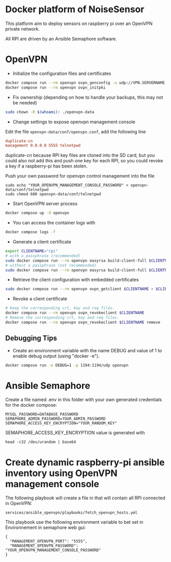 # Docker platform of NoiseSensor

This platform aim to deploy sensors on raspberry pi over an OpenVPN private network.

All RPI are driven by an Ansible Semaphore software.


# OpenVPN

* Initialize the configuration files and certificates

```bash
docker compose run --rm openvpn ovpn_genconfig -u udp://VPN.SERVERNAME.COM
docker compose run --rm openvpn ovpn_initpki
```

* Fix ownership (depending on how to handle your backups, this may not be needed)

```bash
sudo chown -R $(whoami): ./openvpn-data
```

* Change settings to expose openvpn management console

Edit the file `openvpn-data/conf/openvpn.conf`, add the following line

```ini
duplicate-cn
management 0.0.0.0 5555 telnetpwd
```

duplicate-cn because RPI key files are cloned into the SD card, but you could also not add this and push one key for each RPI, so you could revoke a key if a raspberry-pi has been stolen.

Push your own password for openvpn control management into the file

```shell
sudo echo "YOUR_OPENVPN_MANAGEMENT_CONSOLE_PASSWORD" > openvpn-data/conf/telnetpwd
sudo chmod 600 openvpn-data/conf/telnetpwd
```

* Start OpenVPN server process

```bash
docker compose up -d openvpn
```

* You can access the container logs with

```bash
docker compose logs -f
```

* Generate a client certificate

```bash
export CLIENTNAME="rpi"
# with a passphrase (recommended)
sudo docker compose run --rm openvpn easyrsa build-client-full $CLIENTNAME
# without a passphrase (not recommended)
sudo docker compose run --rm openvpn easyrsa build-client-full $CLIENTNAME nopass
```

* Retrieve the client configuration with embedded certificates

```bash
sudo docker compose run --rm openvpn ovpn_getclient $CLIENTNAME > $CLIENTNAME.ovpn
```

* Revoke a client certificate

```bash
# Keep the corresponding crt, key and req files.
docker compose run --rm openvpn ovpn_revokeclient $CLIENTNAME
# Remove the corresponding crt, key and req files.
docker compose run --rm openvpn ovpn_revokeclient $CLIENTNAME remove
```

## Debugging Tips

* Create an environment variable with the name DEBUG and value of 1 to enable debug output (using "docker -e").

```bash
docker compose run -e DEBUG=1 -p 1194:1194/udp openvpn
```

# Ansible Semaphore


Create a file named .env in this folder with your own generated credentials for the docker compose:

```shell
MYSQL_PASSWORD=DATABASE_PASSWORD
SEMAPHORE_ADMIN_PASSWORD=YOUR_ADMIN_PASSWORD
SEMAPHORE_ACCESS_KEY_ENCRYPTION="YOUR_RANDOM_KEY"
```

SEMAPHORE_ACCESS_KEY_ENCRYPTION value is generated with 

```shell
head -c32 /dev/urandom | base64
```

# Create dynamic raspberry-pi ansible inventory using OpenVPN management console

The following playbook will create a file in that will contain all RPI connected in OpenVPN:

```services/ansible_openvpn/playbooks/fetch_openvpn_hosts.yml```

This playbook use the following environment variable to bet set in Environnement in semaphore web gui:

```
{ 
  "MANAGEMENT_OPENVPN_PORT": "5555",
  "MANAGEMENT_OPENVPN_PASSWORD": "YOUR_OPENVPN_MANAGEMENT_CONSOLE_PASSWORD"
}
```


